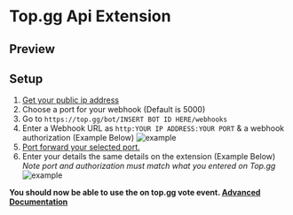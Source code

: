 # Top.gg Api Extension

## Preview

## Setup
1. [Get your public ip address](https://www.whatismyip.com/)
2. Choose a port for your webhook (Default is 5000)
3. Go to `https://top.gg/bot/INSERT BOT ID HERE/webhooks`
4. Enter a Webhook URL as `http:YOUR IP ADDRESS:YOUR PORT` & a webhook authorization (Example Below)
![example](https://media.discordapp.net/attachments/713521902433337484/802784752385261578/unknown.png)
5. [Port forward your selected port.](https://www.lifewire.com/how-to-port-forward-4163829)
6. Enter your details the same details on the extension (Example Below)
*Note port and authorization must match what you entered on Top.gg*
![example](https://media.discordapp.net/attachments/713521902433337484/802782267088437278/unknown.png)

**You should now be able to use the on top.gg vote event. [Advanced Documentation](https://top.gg/api/docs#webhooks)**
